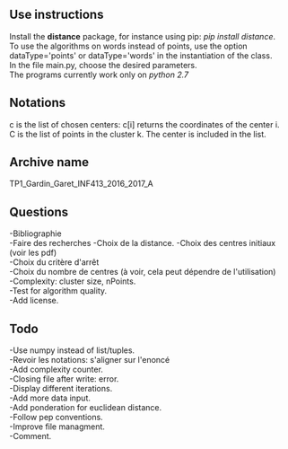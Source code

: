Use instructions
----------------
Install the **distance** package, for instance using pip: _pip install distance_.  
To use the algorithms on words instead of points, use the option dataType='points' 
or dataType='words' in the instantiation of the class.  
In the file main.py, choose the desired parameters.  
The programs currently work only on _python 2.7_  


Notations
---------
c is the list of chosen centers: c[i] returns the coordinates of the center i.  
C is the list of points in the cluster k. The center is included in the list.  


Archive name
------------
TP1_Gardin_Garet_INF413_2016_2017_A


Questions
---------
-Bibliographie  
-Faire des recherches
-Choix de la distance.
-Choix des centres initiaux (voir les pdf)  
-Choix du critère d'arrêt  
-Choix du nombre de centres (à voir, cela peut dépendre de l'utilisation)  
-Complexity: cluster size, nPoints.  
-Test for algorithm quality.  
-Add license.

Todo
----
-Use numpy instead of list/tuples.   
-Revoir les notations: s'aligner sur l'enoncé  
-Add complexity counter.  
-Closing file after write: error.  
-Display different iterations.  
-Add more data input.  
-Add ponderation for euclidean distance.  
-Follow pep conventions.  
-Improve file managment.  
-Comment.  